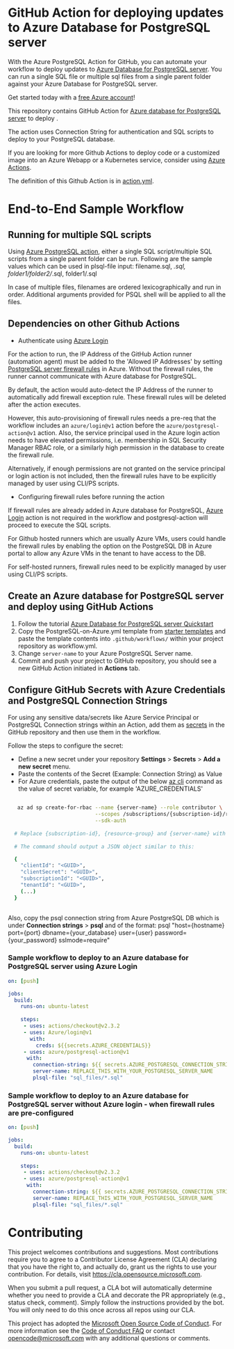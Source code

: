 # GitHub Action for deploying updates to Azure Database for PostgreSQL server

With the Azure PostgreSQL Action for GitHub, you can automate your workflow to deploy updates to [Azure Database for PostgreSQL server](https://azure.microsoft.com/en-in/services/postgresql/). You can run a single SQL file or multiple sql files from a single parent folder against your Azure Database for PostgreSQL server. 

Get started today with a [free Azure account](https://azure.com/free/open-source)!

This repository contains GitHub Action for [Azure database for PostgreSQL server](https://github.com/Azure/postgresql-action) to deploy . 

The action uses Connection String for authentication and SQL scripts to deploy to your PostgreSQL database.

If you are looking for more Github Actions to deploy code or a customized image into an Azure Webapp or a Kubernetes service, consider using [Azure Actions](https://github.com/Azure/actions).

The definition of this Github Action is in [action.yml](https://github.com/Azure/postgresql-action/blob/master/action.yml).

# End-to-End Sample Workflow

## Running for multiple SQL scripts
Using [Azure PostgreSQL action](https://github.com/Azure/postgresql-action), either a single SQL script/multiple SQL scripts from a single parent folder can be run. Following are the sample values which can be used in plsql-file input: filename.sql, *.sql, folder1/folder2/*.sql, folder1/<any regex>.sql

In case of multiple files, filenames are ordered lexicographically and run in order. Additional arguments provided for PSQL shell will be applied to all the files.

## Dependencies on other Github Actions

* Authenticate using [Azure Login](https://github.com/Azure/login)

For the action to run, the IP Address of the GitHub Action runner (automation agent) must be added to the 'Allowed IP Addresses' by setting [PostgreSQL server firewall rules](https://docs.microsoft.com/en-us/azure/postgresql/howto-manage-firewall-using-portal) in Azure.  Without the firewall rules, the runner cannot communicate with Azure database for PostgreSQL.

By default, the action would auto-detect the IP Address of the runner to automatically add firewall exception rule. These firewall rules will be deleted after the action executes.

However, this auto-provisioning of firewall rules needs a pre-req that the workflow includes an `azure/login@v1` action before the `azure/postgresql-action@v1` action. Also, the service principal used in the Azure login action needs to have elevated permissions, i.e. membership in SQL Security Manager RBAC role, or a similarly high permission in the database to create the firewall rule.

Alternatively, if enough permissions are not granted on the service principal or login action is not included, then the firewall rules have to be explicitly managed by user using CLI/PS scripts.

* Configuring firewall rules before running the action

If firewall rules are already added in Azure database for PostgreSQL, [Azure Login](https://github.com/Azure/login) action is not required in the workflow and postgresql-action will proceed to execute the SQL scripts.

For Github hosted runners which are usually Azure VMs, users could handle the firewall rules by enabling the option on the PostgreSQL DB in Azure portal to allow any Azure VMs in the tenant to have access to the DB.

For self-hosted runners, firewall rules need to be explicitly managed by user using CLI/PS scripts.

## Create an Azure database for PostgreSQL server and deploy using GitHub Actions
1. Follow the tutorial [Azure Database for PostgreSQL server Quickstart](https://docs.microsoft.com/en-us/azure/postgresql/quickstart-create-server-database-portal)
2. Copy the PostgreSQL-on-Azure.yml template from [starter templates](https://github.com/Azure/actions-workflow-samples/blob/master/Database/PostgreSQL-on-Azure.yml) and paste the template contents into `.github/workflows/` within your project repository as workflow.yml.
3. Change `server-name` to your Azure PostgreSQL Server name.
4. Commit and push your project to GitHub repository, you should see a new GitHub Action initiated in **Actions** tab.

## Configure GitHub Secrets with Azure Credentials and PostgreSQL Connection Strings
For using any sensitive data/secrets like Azure Service Principal or PostgreSQL Connection strings within an Action, add them as [secrets](https://help.github.com/en/github/automating-your-workflow-with-github-actions/virtual-environments-for-github-actions#creating-and-using-secrets-encrypted-variables) in the GitHub repository and then use them in the workflow.

Follow the steps to configure the secret:
  * Define a new secret under your repository **Settings** > **Secrets** > **Add a new secret** menu.
  * Paste the contents of the Secret (Example: Connection String) as Value
  * For Azure credentials, paste the output of the below [az cli](https://docs.microsoft.com/en-us/cli/azure/?view=azure-cli-latest) command as the value of secret variable, for example 'AZURE_CREDENTIALS'
```bash  

   az ad sp create-for-rbac --name {server-name} --role contributor \
                            --scopes /subscriptions/{subscription-id}/resourceGroups/{resource-group} \
                            --sdk-auth
                            
  # Replace {subscription-id}, {resource-group} and {server-name} with the subscription, resource group and name of the Azure PostgreSQL server
  
  # The command should output a JSON object similar to this:

  {
    "clientId": "<GUID>",
    "clientSecret": "<GUID>",
    "subscriptionId": "<GUID>",
    "tenantId": "<GUID>",
    (...)
  }
  
```

Also, copy the psql connection string from Azure PostgreSQL DB which is under **Connection strings** > **psql** and of the format:
psql "host={hostname} port={port} dbname={your_database} user={user} password={your_password} sslmode=require"

### Sample workflow to deploy to an Azure database for PostgreSQL server using Azure Login

```yaml
on: [push]

jobs:
  build:
    runs-on: ubuntu-latest
    
    steps:
     - uses: actions/checkout@v2.3.2
     - uses: Azure/login@v1
       with:
         creds: ${{secrets.AZURE_CREDENTIALS}}
     - uses: azure/postgresql-action@v1
      with:
        connection-string: ${{ secrets.AZURE_POSTGRESQL_CONNECTION_STRING }}
        server-name: REPLACE_THIS_WITH_YOUR_POSTGRESQL_SERVER_NAME
        plsql-file: "sql_files/*.sql"
```

### Sample workflow to deploy to an Azure database for PostgreSQL server without Azure login - when firewall rules are pre-configured

```yaml
on: [push]

jobs:
  build:
    runs-on: ubuntu-latest
    
    steps:
     - uses: actions/checkout@v2.3.2
     - uses: azure/postgresql-action@v1
      with:
        connection-string: ${{ secrets.AZURE_POSTGRESQL_CONNECTION_STRING }}
        server-name: REPLACE_THIS_WITH_YOUR_POSTGRESQL_SERVER_NAME
        plsql-file: "sql_files/*.sql"
```

# Contributing

This project welcomes contributions and suggestions.  Most contributions require you to agree to a
Contributor License Agreement (CLA) declaring that you have the right to, and actually do, grant us
the rights to use your contribution. For details, visit https://cla.opensource.microsoft.com.

When you submit a pull request, a CLA bot will automatically determine whether you need to provide
a CLA and decorate the PR appropriately (e.g., status check, comment). Simply follow the instructions
provided by the bot. You will only need to do this once across all repos using our CLA.

This project has adopted the [Microsoft Open Source Code of Conduct](https://opensource.microsoft.com/codeofconduct/).
For more information see the [Code of Conduct FAQ](https://opensource.microsoft.com/codeofconduct/faq/) or
contact [opencode@microsoft.com](mailto:opencode@microsoft.com) with any additional questions or comments.
